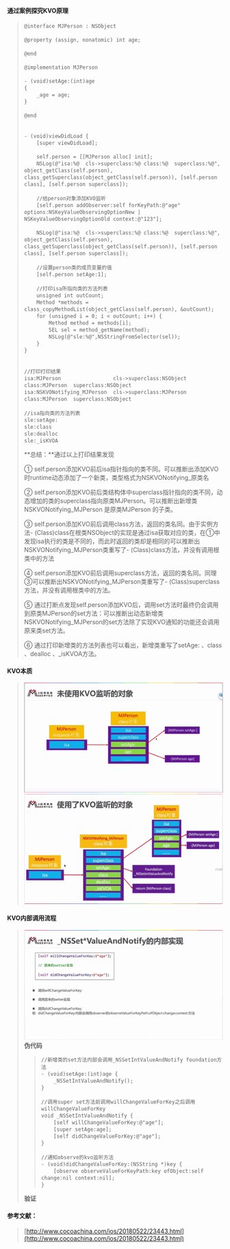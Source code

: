 #### **通过案例探究KVO原理**

> ```
> @interface MJPerson : NSObject
>
> @property (assign, nonatomic) int age;
>
> @end
>
> @implementation MJPerson
>
> - (void)setAge:(int)age
> {
>     _age = age;
> }
>
> @end
>
>
> - (void)viewDidLoad {
>     [super viewDidLoad];
>     
>     self.person = [[MJPerson alloc] init];
>     NSLog(@"isa:%@  cls->superclass:%@ class:%@  superclass:%@", object_getClass(self.person), class_getSuperclass(object_getClass(self.person)), [self.person class], [self.person superclass]);
>     
>     //给person对象添加KVO监听
>     [self.person addObserver:self forKeyPath:@"age" options:NSKeyValueObservingOptionNew | NSKeyValueObservingOptionOld context:@"123"];
>     
>     NSLog(@"isa:%@  cls->superclass:%@ class:%@  superclass:%@", object_getClass(self.person), class_getSuperclass(object_getClass(self.person)), [self.person class], [self.person superclass]);
>     
>     //设置person类的成员变量的值
>     [self.person setAge:1];
>     
>     //打印isa所指向类的方法列表
>     unsigned int outCount;
>     Method *methods = class_copyMethodList(object_getClass(self.person), &outCount);
>     for (unsigned i = 0; i < outCount; i++) {
>         Method method = methods[i];
>         SEL sel = method_getName(method);
>         NSLog(@"sle:%@",NSStringFromSelector(sel));
>     }
> }
>
>
> //打印打印结果
> isa:MJPerson                 cls->superclass:NSObject class:MJPerson  superclass:NSObject
> isa:NSKVONotifying_MJPerson  cls->superclass:MJPerson class:MJPerson  superclass:NSObject
>
> //isa指向类的方法列表
> sle:setAge:
> sle:class
> sle:dealloc
> sle:_isKVOA
> ```
>
> **总结：**通过以上打印结果发现
>
> ① self.person添加KVO前后isa指针指向的类不同。可以推断出添加KVO时runtime动态添加了一个新类，类型格式为NSKVONotifying\_原类名
>
> ② self.person添加KVO前后类结构体中superclass指针指向的类不同，动态增加的类的superclass指向原类MJPerson。可以推断出新增类NSKVONotifying\_MJPerson 是原类MJPerson 的子类。
>
> ③ self.person添加KVO前后调用class方法，返回的类名同。由于实例方法- \(Class\)class在根类NSObject的实现是通过isa获取对应的类，在①中发现isa执行的类是不同的，而此时返回的类却是相同的可以推断出NSKVONotifying\_MJPerson类重写了- \(Class\)class方法，并没有调用根类中的方法
>
> ④ self.person添加KVO前后调用superclass方法，返回的类名同。同理③可以推断出NSKVONotifying\_MJPerson类重写了- \(Class\)superclass方法，并没有调用根类中的方法。
>
> ⑤ 通过打断点发现self.person添加KVO后，调用set方法时最终仍会调用到原类MJPerson的set方法：可以推断出动态新增类NSKVONotifying\_MJPerson的set方法除了实现KVO通知的功能还会调用原来类set方法。
>
> ⑥ 通过打印新增类的方法列表也可以看出，新增类重写了setAge: 、class 、dealloc 、\_isKVOA方法。

#### KVO本质

> ![](/assets/KVO01.png)![](/assets/KVO02.png)

#### KVO内部调用流程

> ![](/assets/KVO03.png)**伪代码**
>
> > ```
> > //新增类的set方法内部会调用_NSSetIntValueAndNotify foundation方法
> > - (void)setAge:(int)age {
> >     _NSSetIntValueAndNotify();
> > }
> >
> > //调用super set方法前调用willChangeValueForKey之后调用willChangeValueForKey
> > void _NSSetIntValueAndNotify {
> >     [self willChangeValueForKey:@"age"];
> >     [super setAge:age];
> >     [self didChangeValueForKey:@"age"];
> > }
> >  
> > //通知observe的kvo监听方法
> > - (void)didChangeValueForKey:(NSString *)key {
> >     [observe observeValueForKeyPath:key ofObject:self change:nil context:nil];
> > }
> > ```
>
> **验证**
>
> >

#### 

#### 参考文献：

> [http://www.cocoachina.com/ios/20180522/23443.html](http://www.cocoachina.com/ios/20180522/23443.html)



